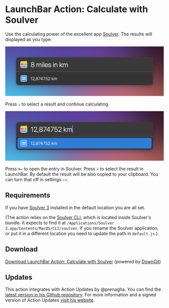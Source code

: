 # LaunchBar Action: Calculate with Soulver

Use the calculating power of the excellent app [Soulver](https://soulver.app/features/). The results will displayed as you type. 

<img src="01.png" width="600"/> 

Press `↓` to select a result and continue calculating. 

<img src="02.png" width="600"/> 

Press `⌘↩` to open the entry in Soulver. Press `↩` to select the result in LaunchBar. By default the result will be also copied to your clipboard. You can turn that off in settings `⇧↩`.

## Requirements

If you have [Soulver 3](https://soulver.app) installed in the default location you are all set. 

(The action relies on the [Soulver CLI](https://documentation.soulver.app/documentation/command-line-tool-automator-and-services), which is located inside Soulver's bundle. It expects to find it at `/Applications/Soulver 3.app/Contents/MacOS/CLI/soulver`.
If you rename the Soulver application, or put it in a different location you need to update the path in `default.js`.)

## Download

[Download LaunchBar Action: Calculate with Soulver](https://minhaskamal.github.io/DownGit/#/home?url=https://github.com/Ptujec/LaunchBar/tree/master/Calculate-Soulver) (powered by [DownGit](https://github.com/MinhasKamal/DownGit))

## Updates

This action integrates with Action Updates by @prenagha. You can find the [latest version in his Github repository](https://github.com/prenagha/launchbar). For more information and a signed version of Action Updates [visit his website](https://renaghan.com/launchbar/action-updates/).